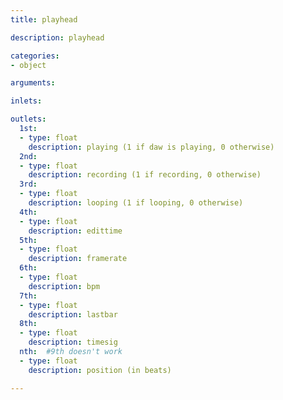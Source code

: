 ```yaml
---
title: playhead

description: playhead

categories:
- object

arguments:

inlets:

outlets:
  1st:
  - type: float
    description: playing (1 if daw is playing, 0 otherwise)
  2nd:
  - type: float
    description: recording (1 if recording, 0 otherwise)
  3rd:
  - type: float
    description: looping (1 if looping, 0 otherwise)
  4th:
  - type: float
    description: edittime
  5th:
  - type: float
    description: framerate
  6th:
  - type: float
    description: bpm
  7th:
  - type: float
    description: lastbar
  8th:
  - type: float
    description: timesig
  nth:  #9th doesn't work
  - type: float
    description: position (in beats)

---
```

